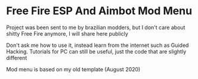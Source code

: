 # Free Fire ESP And Aimbot Mod Menu
Project was been sent to me by brazilian modders, but I don't care about shitty Free Fire anymore, I will share here publicly

Don't ask me how to use it, instead learn from the internet such as Guided Hacking. Tutorials for PC can still be useful, just the code that are slightly different

Mod menu is based on my old template (August 2020)